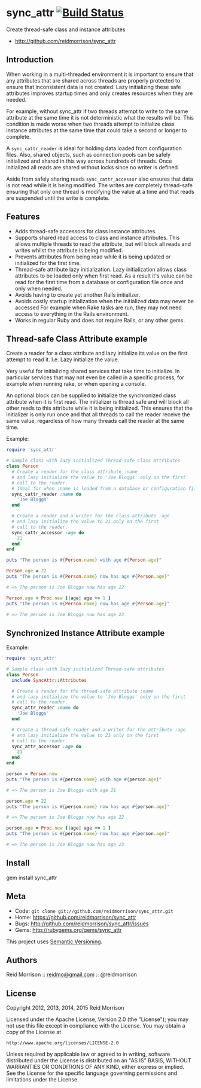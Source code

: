 sync_attr [![Build Status](https://secure.travis-ci.org/reidmorrison/sync_attr.png?branch=master)](http://travis-ci.org/reidmorrison/sync_attr)
=========

Create thread-safe class and instance attributes

* http://github.com/reidmorrison/sync_attr

## Introduction

When working in a multi-threaded environment it is important to ensure that
any attributes that are shared across threads are properly protected to ensure
that inconsistent data is not created. Lazy initializing these safe attributes
improves startup times and only creates resources when they are needed.

For example, without sync_attr if two threads attempt to write to the
same attribute at the same time it is not deterministic what the results will be.
This condition is made worse when two threads attempt to initialize class instance
attributes at the same time that could take a second or longer to complete.

A `sync_cattr_reader` is ideal for holding data loaded from configuration files.
Also, shared objects, such as connection pools can be safely initialized and
shared in this way across hundreds of threads.
Once initialized all reads are shared without locks since no writer is defined.

Aside from safely sharing reads `sync_cattr_accessor` also ensures that data
is not read while it is being modified. The writes are completely thread-safe
ensuring that only one thread is modifying the value at a time and that reads
are suspended until the write is complete.

## Features

* Adds thread-safe accessors for class instance attributes.
* Supports shared read access to class and instance attributes. This allows
  multiple threads to read the attribute, but will block all reads and writes whilst
  the attribute is being modified.
* Prevents attributes from being read while it is being updated or initialized for
  the first time.
* Thread-safe attribute lazy initialization.
  Lazy initialization allows class attributes to be loaded only when first read.
  As a result it's value can be read for the first time from a database or
  configuration file once and only when needed.
* Avoids having to create yet another Rails initializer.
* Avoids costly startup initialization when the initialized data may never be accessed
  For example when Rake tasks are run, they may not need access to everything in
  the Rails environment.
* Works in regular Ruby and does not require Rails, or any other gems.

## Thread-safe Class Attribute example

Create a reader for a class attribute and lazy initialize its value on the first
attempt to read it. I.e. Lazy initialize the value.

Very useful for initializing shared services that take time to initialize.
In particular services that may not even be called in a specific process,
for example when running rake, or when opening a console.

An optional block can be supplied to initialize the synchronized class attribute
when it is first read. The initializer is thread safe and will block all other
reads to this attribute while it is being initialized. This ensures that the
initializer is only run once and that all threads to call the reader receive the
same value, regardless of how many threads call the reader at the same time.

Example:

```ruby
require 'sync_attr'

# Sample class with lazy initialized Thread-safe Class Attributes
class Person
  # Create a reader for the class attribute :name
  # and lazy initialize the value to 'Joe Bloggs' only on the first
  # call to the reader.
  # Ideal for when :name is loaded from a database or configuration file.
  sync_cattr_reader :name do
    'Joe Bloggs'
  end

  # Create a reader and a writer for the class attribute :age
  # and lazy initialize the value to 21 only on the first
  # call to the reader.
  sync_cattr_accessor :age do
    21
  end
end

puts "The person is #{Person.name} with age #{Person.age}"

Person.age = 22
puts "The person is #{Person.name} now has age #{Person.age}"

# => The person is Joe Bloggs now has age 22

Person.age = Proc.new {|age| age += 1 }
puts "The person is #{Person.name} now has age #{Person.age}"

# => The person is Joe Bloggs now has age 23
```

## Synchronized Instance Attribute example

Example:

```ruby
require 'sync_attr'

# Sample class with lazy initialized Thread-safe attributes
class Person
  include SyncAttr::Attributes

  # Create a reader for the thread-safe attribute :name
  # and lazy initialize the value to 'Joe Bloggs' only on the first
  # call to the reader.
  sync_attr_reader :name do
    'Joe Bloggs'
  end

  # Create a thread-safe reader and a writer for the attribute :age
  # and lazy initialize the value to 21 only on the first
  # call to the reader.
  sync_attr_accessor :age do
    21
  end
end

person = Person.new
puts "The person is #{person.name} with age #{person.age}"

# => The person is Joe Bloggs with age 21

person.age = 22
puts "The person is #{person.name} now has age #{person.age}"

# => The person is Joe Bloggs now has age 22

person.age = Proc.new {|age| age += 1 }
puts "The person is #{person.name} now has age #{person.age}"

# => The person is Joe Bloggs now has age 23
```

## Install

  gem install sync_attr

Meta
----

* Code: `git clone git://github.com/reidmorrison/sync_attr.git`
* Home: <https://github.com/reidmorrison/sync_attr>
* Bugs: <http://github.com/reidmorrison/sync_attr/issues>
* Gems: <http://rubygems.org/gems/sync_attr>

This project uses [Semantic Versioning](http://semver.org/).

Authors
-------

Reid Morrison :: reidmo@gmail.com :: @reidmorrison

License
-------

Copyright 2012, 2013, 2014, 2015 Reid Morrison

Licensed under the Apache License, Version 2.0 (the "License");
you may not use this file except in compliance with the License.
You may obtain a copy of the License at

    http://www.apache.org/licenses/LICENSE-2.0

Unless required by applicable law or agreed to in writing, software
distributed under the License is distributed on an "AS IS" BASIS,
WITHOUT WARRANTIES OR CONDITIONS OF ANY KIND, either express or implied.
See the License for the specific language governing permissions and
limitations under the License.
